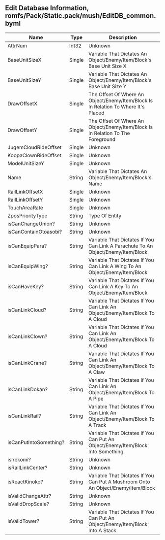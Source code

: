## Edit Database Information, romfs/Pack/Static.pack/mush/EditDB_common.byml

| Name | Type | Description                                                                                                                                                                                                                                                                           |
|--------|------|---------------------------------------------------------------------------------------------------------------------------------------------------------------------------------------------------------------------------------------------------------------------------------------|
| AttrNum | Int32 | Unknown
| BaseUnitSizeX | Single | Variable That Dictates An Object/Enemy/Item/Block's Base Unit Size X
| BaseUnitSizeY | Single | Variable That Dictates An Object/Enemy/Item/Block's Base Unit Size Y
| DrawOffsetX | Single | The Offset Of Where An Object/Enemy/Item/Block Is In Relation To Where It's Placed
| DrawOffsetY | Single | The Offset Of Where An Object/Enemy/Item/Block Is In Relation To The Foreground
| JugemCloudRideOffset | Single | Unknown
| KoopaClownRideOffset | Single | Unknown
| ModelUnitSizeY | Single | Unknown
| Name | String | Variable That Dictates An Object/Enemy/Item/Block's Name
| RailLinkOffsetX | Single | Unknown
| RailLinkOffsetY | Single | Unknown
| TouchAreaRate | Single | Unknown
| ZposPriorityType | String | Type Of Entity
| isCanChangeUnion? | String | Unknown
| isCanContainOtoasobi? | String | Unknown
| isCanEquipPara? | String | Variable That Dictates If You Can Link A Parachute To An Object/Enemy/Item/Block
| isCanEquipWing? | String | Variable That Dictates If You Can Link A Wing To An Object/Enemy/Item/Block
| isCanHaveKey? | String | Variable That Dictates If You Can Link A Key To An Object/Enemy/Item/Block
| isCanLinkCloud? | String | Variable That Dictates If You Can Link An Object/Enemy/Item/Block To A Cloud
| isCanLinkClown? | String | Variable That Dictates If You Can Link An Object/Enemy/Item/Block To A Cloud
| isCanLinkCrane? | String | Variable That Dictates If You Can Link An Object/Enemy/Item/Block To A Claw
| isCanLinkDokan? | String | Variable That Dictates If You Can Link An Object/Enemy/Item/Block To A Pipe
| isCanLinkRail? | String | Variable That Dictates If You Can Link An Object/Enemy/Item/Block To A Track
| isCanPutIntoSomething? | String | Variable That Dictates If You Can Put An Object/Enemy/Item/Block Into Something
| isIrekomi? | String | Unknown
| isRailLinkCenter? | String | Unknown
| isReactKinoko? | String | Variable That Dictates If You Can Put A Mushroom Onto An Object/Enemy/Item/Block
| isValidChangeAttr? | String | Unknown
| isValidDropScale? | String | Unknown
| isValidTower? | String | Variable That Dictates If You Can Put An Object/Enemy/Item/Block Into A Stack
